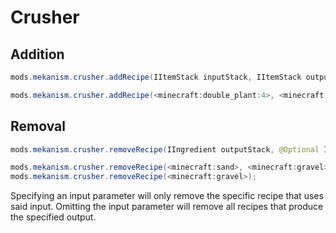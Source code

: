 # Crusher

## Addition

```java
mods.mekanism.crusher.addRecipe(IItemStack inputStack, IItemStack outputStack)

mods.mekanism.crusher.addRecipe(<minecraft:double_plant:4>, <minecraft:dye:1> * 5);
```

## Removal

```java
mods.mekanism.crusher.removeRecipe(IIngredient outputStack, @Optional IIngredient inputStack)

mods.mekanism.crusher.removeRecipe(<minecraft:sand>, <minecraft:gravel>);
mods.mekanism.crusher.removeRecipe(<minecraft:gravel>);
```

Specifying an input parameter will only remove the specific recipe that uses said input. Omitting the input parameter will remove all recipes that produce the specified output.